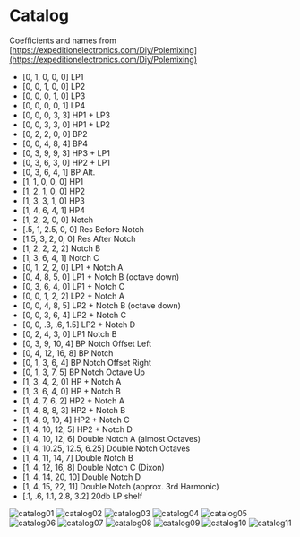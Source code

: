 # Catalog

Coefficients and names from [https://expeditionelectronics.com/Diy/Polemixing](https://expeditionelectronics.com/Diy/Polemixing)

* [0, 1, 0, 0, 0] LP1
* [0, 0, 1, 0, 0] LP2
* [0, 0, 0, 1, 0] LP3
* [0, 0, 0, 0, 1] LP4
* [0, 0, 0, 3, 3] HP1 + LP3
* [0, 0, 3, 3, 0] HP1 + LP2
* [0, 2, 2, 0, 0] BP2
* [0, 0, 4, 8, 4] BP4
* [0, 3, 9, 9, 3] HP3 + LP1
* [0, 3, 6, 3, 0] HP2 + LP1
* [0, 3, 6, 4, 1] BP Alt.
* [1, 1, 0, 0, 0] HP1
* [1, 2, 1, 0, 0] HP2
* [1, 3, 3, 1, 0] HP3
* [1, 4, 6, 4, 1] HP4
* [1, 2, 2, 0, 0] Notch
* [.5, 1, 2.5, 0, 0] Res Before Notch
* [1.5, 3, 2, 0, 0] Res After Notch
* [1, 2, 2, 2, 2] Notch B
* [1, 3, 6, 4, 1] Notch C
* [0, 1, 2, 2, 0] LP1 + Notch A
* [0, 4, 8, 5, 0] LP1 + Notch B (octave down)
* [0, 3, 6, 4, 0] LP1 + Notch C
* [0, 0, 1, 2, 2] LP2 + Notch A
* [0, 0, 4, 8, 5] LP2 + Notch B (octave down)
* [0, 0, 3, 6, 4] LP2 + Notch C
* [0, 0, .3, .6, 1.5] LP2 + Notch D
* [0, 2, 4, 3, 0] LP1 Notch B
* [0, 3, 9, 10, 4] BP Notch Offset Left
* [0, 4, 12, 16, 8] BP Notch
* [0, 1, 3, 6, 4] BP Notch Offset Right
* [0, 1, 3, 7, 5] BP Notch Octave Up
* [1, 3, 4, 2, 0] HP + Notch A
* [1, 3, 6, 4, 0] HP + Notch B
* [1, 4, 7, 6, 2] HP2 + Notch A
* [1, 4, 8, 8, 3] HP2 + Notch B
* [1, 4, 9, 10, 4] HP2 + Notch C
* [1, 4, 10, 12, 5] HP2 + Notch D
* [1, 4, 10, 12, 6] Double Notch A (almost Octaves)
* [1, 4, 10.25, 12.5, 6.25] Double Notch Octaves
* [1, 4, 11, 14, 7] Double Notch B
* [1, 4, 12, 16, 8] Double Notch C (Dixon)
* [1, 4, 14, 20, 10] Double Notch D
* [1, 4, 15, 22, 11] Double Notch (approx. 3rd Harmonic)
* [.1, .6, 1.1, 2.8, 3.2] 20db LP shelf


![catalog01](../Images/catalog01.png)
![catalog02](../Images/catalog02.png)
![catalog03](../Images/catalog03.png)
![catalog04](../Images/catalog04.png)
![catalog05](../Images/catalog05.png)
![catalog06](../Images/catalog06.png)
![catalog07](../Images/catalog07.png)
![catalog08](../Images/catalog08.png)
![catalog09](../Images/catalog09.png)
![catalog10](../Images/catalog10.png)
![catalog11](../Images/catalog11.png)
